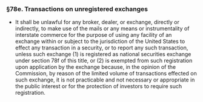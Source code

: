 ### §78e. Transactions on unregistered exchanges
* It shall be unlawful for any broker, dealer, or exchange, directly or indirectly, to make use of the mails or any means or instrumentality of interstate commerce for the purpose of using any facility of an exchange within or subject to the jurisdiction of the United States to effect any transaction in a security, or to report any such transaction, unless such exchange (1) is registered as national securities exchange under section 78f of this title, or (2) is exempted from such registration upon application by the exchange because, in the opinion of the Commission, by reason of the limited volume of transactions effected on such exchange, it is not practicable and not necessary or appropriate in the public interest or for the protection of investors to require such registration.
